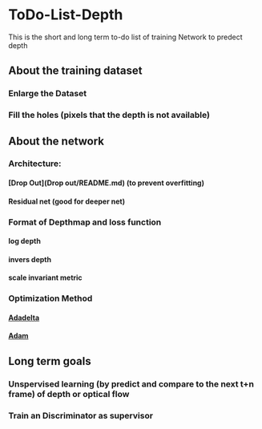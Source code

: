 # ToDo-List-Depth
This is the short and long term to-do list of training Network to predect depth

## About the training dataset
### Enlarge the Dataset
### Fill the holes (pixels that the depth is not available)

## About the network
### Architecture:
#### [Drop Out](Drop out/README.md) (to prevent overfitting)
#### Residual net (good for deeper net)

### Format of Depthmap and loss function
#### log depth
#### invers depth
#### scale invariant metric

### Optimization Method
#### [Adadelta](https://arxiv.org/abs/1212.5701)
#### [Adam](https://arxiv.org/abs/1412.6980v8)

## Long term goals
### Unspervised learning (by predict and compare to the next t+n frame) of depth or optical flow
### Train an Discriminator as supervisor

